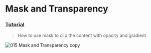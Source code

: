 # Mask and Transparency
### [Tutorial](https://designcode.io/swiftui-handbook-mask-and-transparency)
> How to use mask to clip the content with opacity and gradient

![015 Mask and Transparency copy](https://github.com/mrgsdev/DesignCode/assets/157994617/83576997-e0ed-4d64-8d40-bf6c5a8fb001)
